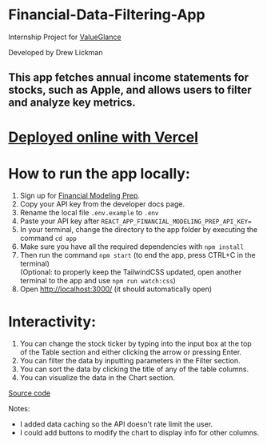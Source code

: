 # Financial-Data-Filtering-App
Internship Project for [ValueGlance](https://valueglance.com/)

Developed by Drew Lickman

This app fetches annual income statements for stocks, such as Apple, and allows users to filter and analyze key metrics.
---

# [Deployed online with Vercel](https://financial-data-filtering-app-magicalmongoose.vercel.app/)

# How to run the app locally:
1. Sign up for [Financial Modeling Prep](https://site.financialmodelingprep.com/developer/docs).
2. Copy your API key from the developer docs page.
3. Rename the local file `.env.example` to `.env`
4. Paste your API key after `REACT_APP_FINANCIAL_MODELING_PREP_API_KEY=`
5. In your terminal, change the directory to the app folder by executing the command `cd app`
6. Make sure you have all the required dependencies with `npm install`
7. Then run the command `npm start` (to end the app, press CTRL+C in the terminal)
    <br>(Optional: to properly keep the TailwindCSS updated, open another terminal to the app and use `npm run watch:css`)
8. Open [http://localhost:3000/](http://localhost:3000/) (it should automatically open)

# Interactivity:
1. You can change the stock ticker by typing into the input box at the top of the Table section and either clicking the arrow or pressing Enter.
2. You can filter the data by inputting parameters in the Filter section.
3. You can sort the data by clicking the title of any of the table columns.
4. You can visualize the data in the Chart section.

[Source code](https://github.com/MagicalMongoose/Financial-Data-Filtering-App#financial-data-filtering-app)

Notes:
- I added data caching so the API doesn't rate limit the user.
- I could add buttons to modify the chart to display info for other columns.